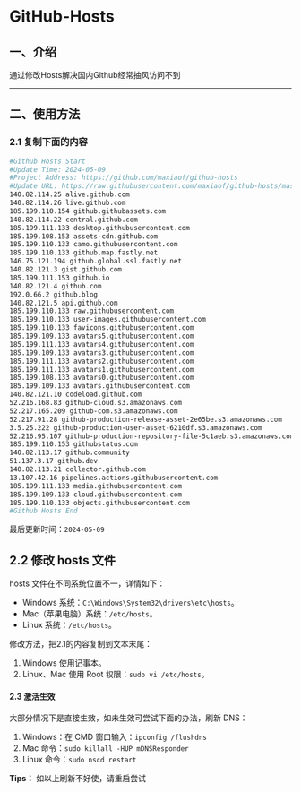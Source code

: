 # GitHub-Hosts

## 一、介绍
通过修改Hosts解决国内Github经常抽风访问不到

---

## 二、使用方法

### 2.1 复制下面的内容
```bash
#Github Hosts Start
#Update Time: 2024-05-09
#Project Address: https://github.com/maxiaof/github-hosts
#Update URL: https://raw.githubusercontent.com/maxiaof/github-hosts/master/hosts
140.82.114.25 alive.github.com
140.82.114.26 live.github.com
185.199.110.154 github.githubassets.com
140.82.114.22 central.github.com
185.199.111.133 desktop.githubusercontent.com
185.199.108.153 assets-cdn.github.com
185.199.110.133 camo.githubusercontent.com
185.199.110.133 github.map.fastly.net
146.75.121.194 github.global.ssl.fastly.net
140.82.121.3 gist.github.com
185.199.111.153 github.io
140.82.121.4 github.com
192.0.66.2 github.blog
140.82.121.5 api.github.com
185.199.110.133 raw.githubusercontent.com
185.199.110.133 user-images.githubusercontent.com
185.199.110.133 favicons.githubusercontent.com
185.199.109.133 avatars5.githubusercontent.com
185.199.111.133 avatars4.githubusercontent.com
185.199.109.133 avatars3.githubusercontent.com
185.199.111.133 avatars2.githubusercontent.com
185.199.111.133 avatars1.githubusercontent.com
185.199.108.133 avatars0.githubusercontent.com
185.199.109.133 avatars.githubusercontent.com
140.82.121.10 codeload.github.com
52.216.168.83 github-cloud.s3.amazonaws.com
52.217.165.209 github-com.s3.amazonaws.com
52.217.91.28 github-production-release-asset-2e65be.s3.amazonaws.com
3.5.25.222 github-production-user-asset-6210df.s3.amazonaws.com
52.216.95.107 github-production-repository-file-5c1aeb.s3.amazonaws.com
185.199.110.153 githubstatus.com
140.82.113.17 github.community
51.137.3.17 github.dev
140.82.113.21 collector.github.com
13.107.42.16 pipelines.actions.githubusercontent.com
185.199.111.133 media.githubusercontent.com
185.199.109.133 cloud.githubusercontent.com
185.199.110.133 objects.githubusercontent.com
#Github Hosts End

```
最后更新时间：`2024-05-09`

## 2.2 修改 hosts 文件
hosts 文件在不同系统位置不一，详情如下：
- Windows 系统：`C:\Windows\System32\drivers\etc\hosts`。
- Mac（苹果电脑）系统：`/etc/hosts`。
- Linux 系统：`/etc/hosts`。

修改方法，把2.1的内容复制到文本末尾：

1. Windows 使用记事本。
2. Linux、Mac 使用 Root 权限：`sudo vi /etc/hosts`。

#### 2.3 激活生效
大部分情况下是直接生效，如未生效可尝试下面的办法，刷新 DNS：

1. Windows：在 CMD 窗口输入：`ipconfig /flushdns`
2. Mac 命令：`sudo killall -HUP mDNSResponder`
3. Linux 命令：`sudo nscd restart`

**Tips：** 如以上刷新不好使，请重启尝试
